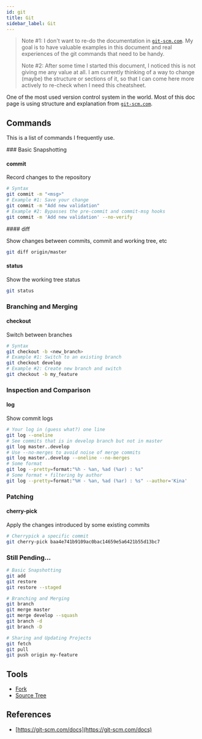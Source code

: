 ```yaml
---
id: git
title: Git
sidebar_label: Git
---
```


> Note #1: I don't want to re-do the documentation in [`git-scm.com`](https://git-scm.com/doc). My goal is to have valuable examples in this document and real experiences of the git commands that need to be handy.
>
> Note #2: After some time I started this document, I noticed this is not giving me any value at all. I am currently thinking of a way to change (maybe) the structure or sections of it, so that I can come here more actively to re-check when I need this cheatsheet.

One of the most used version control system in the world. Most of this doc page is using structure and explanation from [`git-scm.com`](https://git-scm.com/doc).

## Commands

This is a list of commands I frequently use.

### Basic Snapshotting

#### commit

Record changes to the repository

```bash
# Syntax
git commit -m "<msg>"
# Example #1: Save your change
git commit -m "Add new validation"
# Example #2: Bypasses the pre-commit and commit-msg hooks
git commit -m 'Add new validation' --no-verify
```

#### diff

Show changes between commits, commit and working tree, etc

```bash
git diff origin/master
```

#### status

Show the working tree status

```bash
git status
```

### Branching and Merging

#### checkout

Switch between branches

```bash
# Syntax
git checkout -b <new_branch>
# Example #1: Switch to an existing branch
git checkout develop
# Example #2: Create new branch and switch
git checkout -b my_feature
```

### Inspection and Comparison

#### log

Show commit logs

```bash
# Your log in (guess what?) one line
git log --oneline
# See commits that is in develop branch but not in master
git log master..develop
# Use --no-merges to avoid noise of merge commits
git log master..develop --oneline --no-merges
# Some format
git log --pretty=format:"%h - %an, %ad (%ar) : %s"
# Some format + filtering by author
git log --pretty=format:"%H - %an, %ad (%ar) : %s" --author='Kina'
```

### Patching

#### cherry-pick

Apply the changes introduced by some existing commits

```bash
# Cherrypick a specific commit
git cherry-pick baa4e741b9109ac0bac14659e5a6421b55d13bc7
```

### Still Pending...

```bash
# Basic Snapshotting
git add
git restore
git restore --staged

# Branching and Merging
git branch
git merge master
git merge develop --squash
git branch -d
git branch -D

# Sharing and Updating Projects
git fetch
git pull
git push origin my-feature
```

## Tools

- [Fork](https://git-fork.com/)
- [Source Tree](https://www.sourcetreeapp.com/)

## References

- [https://git-scm.com/docs](https://git-scm.com/docs)
